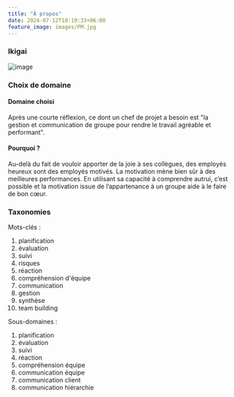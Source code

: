 ```yaml
---
title: "À propos"
date: 2024-07-12T18:19:33+06:00
feature_image: images/PM.jpg
---
```

### Ikigai

![image](/labveilletech/images/Ikigai.jpg)

### Choix de domaine

#### Domaine choisi

Après une courte réflexion, ce dont un chef de projet a besoin est "la gestion et communication de groupe pour rendre le travail agréable et performant".

#### Pourquoi ? 

Au-delà du fait de vouloir apporter de la joie à ses collègues, des employés heureux sont des employés motivés. La motivation mène bien sûr à des meilleures performances. En utilisant sa capacité à comprendre autrui, c’est possible et la motivation issue de l’appartenance à un groupe aide à le faire de bon cœur.

### Taxonomies

Mots-clés : 

1. planification
2. évaluation
3. suivi
4. risques
5. réaction
6. compréhension d'équipe
7. communication
8. gestion
9. synthèse
10. team building

Sous-domaines : 

1. planification
2. évaluation
3. suivi
4. réaction
5. compréhension équipe
6. communication équipe
7. communication client
8. communication hiérarchie
